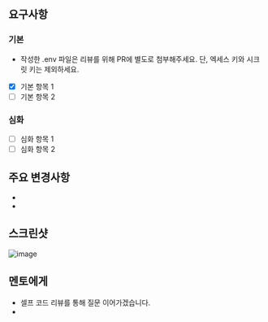 ## 요구사항

### 기본

- 작성한 .env 파일은 리뷰를 위해 PR에 별도로 첨부해주세요. 단, 엑세스 키와 시크릿 키는 제외하세요.
- [x] 기본 항목 1
- [ ] 기본 항목 2

### 심화

- [ ] 심화 항목 1
- [ ] 심화 항목 2

## 주요 변경사항
- 

-

## 스크린샷

![image](이미지url)

## 멘토에게

- 셀프 코드 리뷰를 통해 질문 이어가겠습니다.
- 
